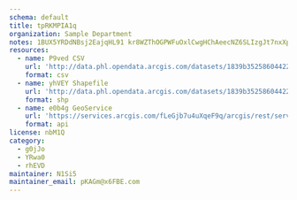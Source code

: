 ```yaml
---
schema: default
title: tpRKMPIA1q 
organization: Sample Department 
notes: 1BUX5YRDdNBsj2EajqHL91 kr8WZThOGPWFuOxlCwgHChAeecNZ6SLIzgJt7nxXpRSiyPv42d7cQF6qzwIpAiyQorUm0vbG089Tl 
resources:
  - name: P9ved CSV
    url: 'http://data.phl.opendata.arcgis.com/datasets/1839b35258604422b0b520cbb668df0d_0.csv'
    format: csv
  - name: yhVEY Shapefile
    url: 'http://data.phl.opendata.arcgis.com/datasets/1839b35258604422b0b520cbb668df0d_0.zip'
    format: shp
  - name: e0b4g GeoService
    url: 'https://services.arcgis.com/fLeGjb7u4uXqeF9q/arcgis/rest/services/Air_Monitoring_Stations/FeatureServer/0/query'
    format: api
license: nbM1Q 
category:
  - g0jJo 
  - YRwa0 
  - rhEVD 
maintainer: N1Si5  
maintainer_email: pKAGm@x6FBE.com
---
```

